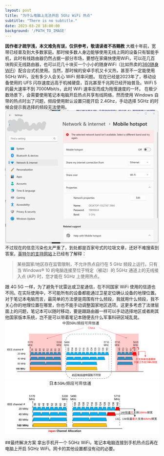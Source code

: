 ```yaml
---
layout: post
title: "为什么电脑上无法开启 5Ghz WiFi 热点"
subtitle: "There is no subtitle."
date: 2023-03-28 18:00:00
background: '/PATH_TO_IMAGE'
---
```

**因作者才疏学浅，本文难免有误，仅供参考，敬请读者不吝赐教**
大概十年前，宽带已经普及到大多数家庭。那时候多数人身边能够使用无线上网的设备只有智能手机，此时有线路由器仍然占据一部分市场，要想在家痛快使用WiFi，可以花几百块购买无线路由器，也可以花几十块买一个小小的随身WiFi（比如热卖的[360随身WiFi](https://wifi.360.cn/)）配合台式机使用。当然，那时候的安卓手机又卡又热，甚至不一定能使用 5GHz WiFi，没有多少人会关心 WiFi 频率问题。
现在已经是2023年了，移动设备使用的 UFS 闪存速度远高于机械硬盘，百兆甚至千兆网已经开始普及。WiFi 5 的最大速率不到 7000Mbit/s，此时 WiFi 速率反而成为拖慢速度的一环。
在极少数场景下，会需要使用笔记本电脑开启热点共享有线网络，然而使用 Windows 自带的热点时出了问题，频段使用默认设置只能开启 2.4Ghz，手动选择 5GHz 的时候会提示我选择的频段无法使用。
![不能开启 5GHz WiFi 热点](../img/2023-03-28-screenshot-cannot-use-hotspot.png)
不过现在的信息污染也太严重了，到处都是百家号式的垃圾文章，还好不难搜索到答案，[英特尔的支持网站](https://www.intel.cn/content/www/cn/zh/support/articles/000029083/network-and-i-o/wireless-networking.html)上已经有了解释：
>某些国家/地区存在监管限制，不允许热点自行在 5 GHz 频段上运行。只有当 Windows® 10 的电脑连接至位于特定（被动）的 5GHz 通道上的无线接入点 (AP) 时，您才能在 5GHz 上使用热点。

跟 4G 5G 一样，为了避免干扰雷达或卫星通信，在不同国家 WiFi 使用的信道也不同。在实际使用中，不可能所有的设备都能通过卫星定位确认设备的地理位置。对于笔记本电脑而言，最简单的方法便是周围有什么频段，我就用什么频段，我不关心你的地理位置在哪里，你也不能手动调整国家地区选项。这更多考虑了法律层面上的问题，笔记本可以随时移动，要是跟路由器一样可以手动选择地区或者刷其他国家版本系统，岂不是可以带着笔记本随便去什么军事科研区域乱晃。
![中国 5GHz WiFi 频段](../img/2023-03-28-wifi-band-in-china.png)
![日本 5GHz WiFi 频段](../img/2023-03-28-wifi-band-in-japan.png)

##最终解决方案
拿出手机开一个 5GHz WiFi，笔记本电脑连接到手机热点后再在电脑上开启 5GHz WiFi。网卡的其他设置都没有动的必要。